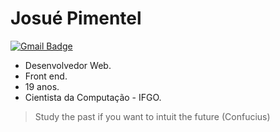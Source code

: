 # Josué Pimentel

[![Gmail Badge](https://img.shields.io/badge/-Gmail-6633cc?style=flat-square&logo=Gmail&logoColor=white&link=mailto:josue.farias.pimentel@gmail.com)](mailto:josue.farias.pimentel@gmail.com  )

* Desenvolvedor Web.
* Front end.  
* 19 anos.
* Cientista da Computação - IFGO.

> Study the past if you want to intuit the future (Confucius)

